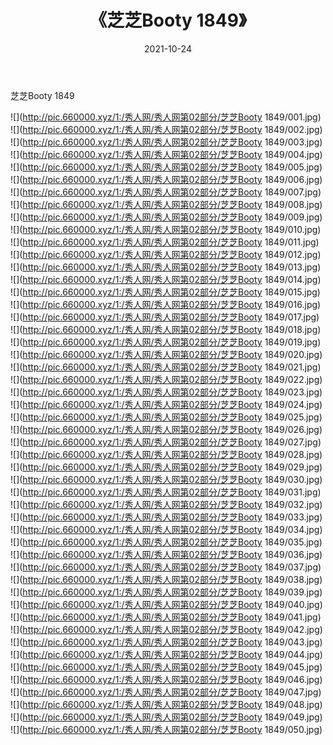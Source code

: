 ﻿---
layout: post
title:  《芝芝Booty 1849》
date:   2021-10-24
img: http://pic.660000.xyz/1:/秀人网/秀人网第02部分/芝芝Booty 1849/000.jpg
categories: [美女, 清纯, 唯美]
---

芝芝Booty 1849

  ![](http://pic.660000.xyz/1:/秀人网/秀人网第02部分/芝芝Booty 1849/001.jpg) <br> ![](http://pic.660000.xyz/1:/秀人网/秀人网第02部分/芝芝Booty 1849/002.jpg) <br> ![](http://pic.660000.xyz/1:/秀人网/秀人网第02部分/芝芝Booty 1849/003.jpg) <br> ![](http://pic.660000.xyz/1:/秀人网/秀人网第02部分/芝芝Booty 1849/004.jpg) <br> ![](http://pic.660000.xyz/1:/秀人网/秀人网第02部分/芝芝Booty 1849/005.jpg) <br> ![](http://pic.660000.xyz/1:/秀人网/秀人网第02部分/芝芝Booty 1849/006.jpg) <br> ![](http://pic.660000.xyz/1:/秀人网/秀人网第02部分/芝芝Booty 1849/007.jpg) <br> ![](http://pic.660000.xyz/1:/秀人网/秀人网第02部分/芝芝Booty 1849/008.jpg) <br> ![](http://pic.660000.xyz/1:/秀人网/秀人网第02部分/芝芝Booty 1849/009.jpg) <br> ![](http://pic.660000.xyz/1:/秀人网/秀人网第02部分/芝芝Booty 1849/010.jpg) <br> ![](http://pic.660000.xyz/1:/秀人网/秀人网第02部分/芝芝Booty 1849/011.jpg) <br> ![](http://pic.660000.xyz/1:/秀人网/秀人网第02部分/芝芝Booty 1849/012.jpg) <br> ![](http://pic.660000.xyz/1:/秀人网/秀人网第02部分/芝芝Booty 1849/013.jpg) <br> ![](http://pic.660000.xyz/1:/秀人网/秀人网第02部分/芝芝Booty 1849/014.jpg) <br> ![](http://pic.660000.xyz/1:/秀人网/秀人网第02部分/芝芝Booty 1849/015.jpg) <br> ![](http://pic.660000.xyz/1:/秀人网/秀人网第02部分/芝芝Booty 1849/016.jpg) <br> ![](http://pic.660000.xyz/1:/秀人网/秀人网第02部分/芝芝Booty 1849/017.jpg) <br> ![](http://pic.660000.xyz/1:/秀人网/秀人网第02部分/芝芝Booty 1849/018.jpg) <br> ![](http://pic.660000.xyz/1:/秀人网/秀人网第02部分/芝芝Booty 1849/019.jpg) <br> ![](http://pic.660000.xyz/1:/秀人网/秀人网第02部分/芝芝Booty 1849/020.jpg) <br> ![](http://pic.660000.xyz/1:/秀人网/秀人网第02部分/芝芝Booty 1849/021.jpg) <br> ![](http://pic.660000.xyz/1:/秀人网/秀人网第02部分/芝芝Booty 1849/022.jpg) <br> ![](http://pic.660000.xyz/1:/秀人网/秀人网第02部分/芝芝Booty 1849/023.jpg) <br> ![](http://pic.660000.xyz/1:/秀人网/秀人网第02部分/芝芝Booty 1849/024.jpg) <br> ![](http://pic.660000.xyz/1:/秀人网/秀人网第02部分/芝芝Booty 1849/025.jpg) <br> ![](http://pic.660000.xyz/1:/秀人网/秀人网第02部分/芝芝Booty 1849/026.jpg) <br> ![](http://pic.660000.xyz/1:/秀人网/秀人网第02部分/芝芝Booty 1849/027.jpg) <br> ![](http://pic.660000.xyz/1:/秀人网/秀人网第02部分/芝芝Booty 1849/028.jpg) <br> ![](http://pic.660000.xyz/1:/秀人网/秀人网第02部分/芝芝Booty 1849/029.jpg) <br> ![](http://pic.660000.xyz/1:/秀人网/秀人网第02部分/芝芝Booty 1849/030.jpg) <br> ![](http://pic.660000.xyz/1:/秀人网/秀人网第02部分/芝芝Booty 1849/031.jpg) <br> ![](http://pic.660000.xyz/1:/秀人网/秀人网第02部分/芝芝Booty 1849/032.jpg) <br> ![](http://pic.660000.xyz/1:/秀人网/秀人网第02部分/芝芝Booty 1849/033.jpg) <br> ![](http://pic.660000.xyz/1:/秀人网/秀人网第02部分/芝芝Booty 1849/034.jpg) <br> ![](http://pic.660000.xyz/1:/秀人网/秀人网第02部分/芝芝Booty 1849/035.jpg) <br> ![](http://pic.660000.xyz/1:/秀人网/秀人网第02部分/芝芝Booty 1849/036.jpg) <br> ![](http://pic.660000.xyz/1:/秀人网/秀人网第02部分/芝芝Booty 1849/037.jpg) <br> ![](http://pic.660000.xyz/1:/秀人网/秀人网第02部分/芝芝Booty 1849/038.jpg) <br> ![](http://pic.660000.xyz/1:/秀人网/秀人网第02部分/芝芝Booty 1849/039.jpg) <br> ![](http://pic.660000.xyz/1:/秀人网/秀人网第02部分/芝芝Booty 1849/040.jpg) <br> ![](http://pic.660000.xyz/1:/秀人网/秀人网第02部分/芝芝Booty 1849/041.jpg) <br> ![](http://pic.660000.xyz/1:/秀人网/秀人网第02部分/芝芝Booty 1849/042.jpg) <br> ![](http://pic.660000.xyz/1:/秀人网/秀人网第02部分/芝芝Booty 1849/043.jpg) <br> ![](http://pic.660000.xyz/1:/秀人网/秀人网第02部分/芝芝Booty 1849/044.jpg) <br> ![](http://pic.660000.xyz/1:/秀人网/秀人网第02部分/芝芝Booty 1849/045.jpg) <br> ![](http://pic.660000.xyz/1:/秀人网/秀人网第02部分/芝芝Booty 1849/046.jpg) <br> ![](http://pic.660000.xyz/1:/秀人网/秀人网第02部分/芝芝Booty 1849/047.jpg) <br> ![](http://pic.660000.xyz/1:/秀人网/秀人网第02部分/芝芝Booty 1849/048.jpg) <br> ![](http://pic.660000.xyz/1:/秀人网/秀人网第02部分/芝芝Booty 1849/049.jpg) <br> ![](http://pic.660000.xyz/1:/秀人网/秀人网第02部分/芝芝Booty 1849/050.jpg) <br>